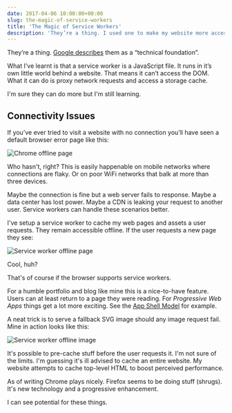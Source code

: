 ```yaml
---
date: 2017-04-06 10:00:00+00:00
slug: the-magic-of-service-workers
title: 'The Magic of Service Workers'
description: 'They’re a thing. I used one to make my website more accessible offline and faster online.'
---
```


They’re a thing. [Google describes](https://developers.google.com/web/fundamentals/getting-started/primers/service-workers) them as a “technical foundation”.

What I’ve learnt is that a service worker is a JavaScript file. It runs in it’s own little world behind a website. That means it can’t access the DOM. What it can do is proxy network requests and access a storage cache.

I'm sure they can do more but I'm still learning.

## Connectivity Issues

If you’ve ever tried to visit a website with no connection you’ll have seen a default browser error page like this:

![Chrome offline page](/images/blog/2017/chrome-offline.png)

Who hasn't, right? This is easily happenable on mobile networks where connections are flaky. Or on poor WiFi networks that balk at more than three devices.

Maybe the connection is fine but a web server fails to response. Maybe a data center has lost power. Maybe a CDN is leaking your request to another user. Service workers can handle these scenarios better.

I've setup a service worker to cache my web pages and assets a user requests. They remain accessible offline. If the user requests a new page they see:

![Service worker offline page](/images/blog/2017/dbushell-offline.png)

Cool, huh?

That's of course if the browser supports service workers.

For a humble portfolio and blog like mine this is a nice-to-have feature. Users can at least return to a page they were reading. For _Progressive Web Apps_ things get a lot more exciting. See the [App Shell Model](https://developers.google.com/web/fundamentals/architecture/app-shell) for example.

A neat trick is to serve a fallback SVG image should any image request fail. Mine in action looks like this:

![Service worker offline image](/images/blog/2017/dbushell-offline-image.png)

It's possible to pre-cache stuff before the user requests it. I'm not sure of the limits. I'm guessing it's ill advised to cache an entire website. My website attempts to cache top-level HTML to boost perceived performance.

As of writing Chrome plays nicely. Firefox seems to be doing stuff (shrugs). It's new technology and a progressive enhancement.

I can see potential for these things.
